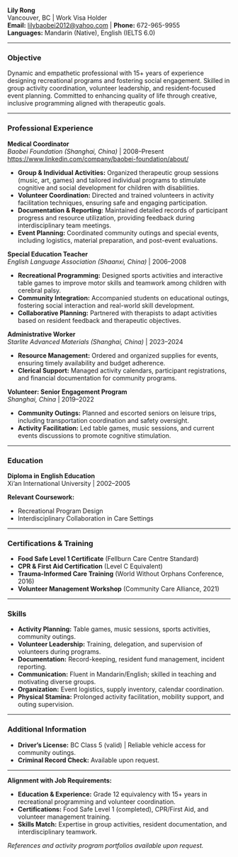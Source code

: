 **Lily Rong**  
Vancouver, BC | Work Visa Holder  
**Email:** lilybaobei2012@yahoo.com | **Phone:** 672-965-9955  
**Languages:** Mandarin (Native), English (IELTS 6.0)  

---

### **Objective**  
Dynamic and empathetic professional with 15+ years of experience designing recreational programs and fostering social engagement. Skilled in group activity coordination, volunteer leadership, and resident-focused event planning. Committed to enhancing quality of life through creative, inclusive programming aligned with therapeutic goals.  

---

### **Professional Experience**  
**Medical Coordinator**  
*Baobei Foundation (Shanghai, China)* | 2008–Present  
https://www.linkedin.com/company/baobei-foundation/about/  
- **Group & Individual Activities:** Organized therapeutic group sessions (music, art, games) and tailored individual programs to stimulate cognitive and social development for children with disabilities.  
- **Volunteer Coordination:** Directed and trained volunteers in activity facilitation techniques, ensuring safe and engaging participation.  
- **Documentation & Reporting:** Maintained detailed records of participant progress and resource utilization, providing feedback during interdisciplinary team meetings.  
- **Event Planning:** Coordinated community outings and special events, including logistics, material preparation, and post-event evaluations.  

**Special Education Teacher**  
*English Language Association (Shaanxi, China)* | 2006–2008  
- **Recreational Programming:** Designed sports activities and interactive table games to improve motor skills and teamwork among children with cerebral palsy.  
- **Community Integration:** Accompanied students on educational outings, fostering social interaction and real-world skill development.  
- **Collaborative Planning:** Partnered with therapists to adapt activities based on resident feedback and therapeutic objectives.  

**Administrative Worker**  
*Starlite Advanced Materials (Shanghai, China)* | 2023–2024  
- **Resource Management:** Ordered and organized supplies for events, ensuring timely availability and budget adherence.  
- **Clerical Support:** Managed activity calendars, participant registrations, and financial documentation for community programs.  

**Volunteer: Senior Engagement Program**  
*Shanghai, China* | 2019–2022  
- **Community Outings:** Planned and escorted seniors on leisure trips, including transportation coordination and safety oversight.  
- **Activity Facilitation:** Led table games, music sessions, and current events discussions to promote cognitive stimulation.  

---

### **Education**  
**Diploma in English Education**  
Xi’an International University | 2002–2005  

**Relevant Coursework:**  
- Recreational Program Design  
- Interdisciplinary Collaboration in Care Settings  

---

### **Certifications & Training**  
- **Food Safe Level 1 Certificate** (Fellburn Care Centre Standard)  
- **CPR & First Aid Certification** (Level C Equivalent)  
- **Trauma-Informed Care Training** (World Without Orphans Conference, 2016)  
- **Volunteer Management Workshop** (Community Care Alliance, 2021)  

---

### **Skills**  
- **Activity Planning:** Table games, music sessions, sports activities, community outings.  
- **Volunteer Leadership:** Training, delegation, and supervision of volunteers during programs.  
- **Documentation:** Record-keeping, resident fund management, incident reporting.  
- **Communication:** Fluent in Mandarin/English; skilled in teaching and motivating diverse groups.  
- **Organization:** Event logistics, supply inventory, calendar coordination.  
- **Physical Stamina:** Prolonged activity facilitation, mobility support, and outing supervision.  

---

### **Additional Information**   
- **Driver’s License:** BC Class 5 (valid) | Reliable vehicle access for community outings.  
- **Criminal Record Check:** Available upon request.  

---

**Alignment with Job Requirements:**  
- **Education & Experience:** Grade 12 equivalency with 15+ years in recreational programming and volunteer coordination.  
- **Certifications:** Food Safe Level 1 (completed), CPR/First Aid, and volunteer management training.  
- **Skills Match:** Expertise in group activities, resident documentation, and interdisciplinary teamwork.  

*References and activity program portfolios available upon request.*